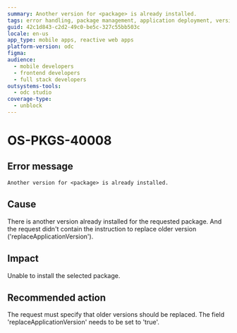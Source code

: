 ```yaml
---
summary: Another version for <package> is already installed.
tags: error handling, package management, application deployment, version control, app configuration
guid: 42c1d843-c2d2-49c0-be5c-327c55bb503c
locale: en-us
app_type: mobile apps, reactive web apps
platform-version: odc
figma:
audience:
  - mobile developers
  - frontend developers
  - full stack developers
outsystems-tools:
  - odc studio
coverage-type:
  - unblock
---
```


# OS-PKGS-40008

## Error message

`Another version for <package> is already installed.`

## Cause

There is another version already installed for the requested package.
And the request didn't contain the instruction to replace older version ('replaceApplicationVersion').

## Impact

Unable to install the selected package.

## Recommended action

The request must specify that older versions should be replaced.
The field 'replaceApplicationVersion' needs to be set to 'true'.
